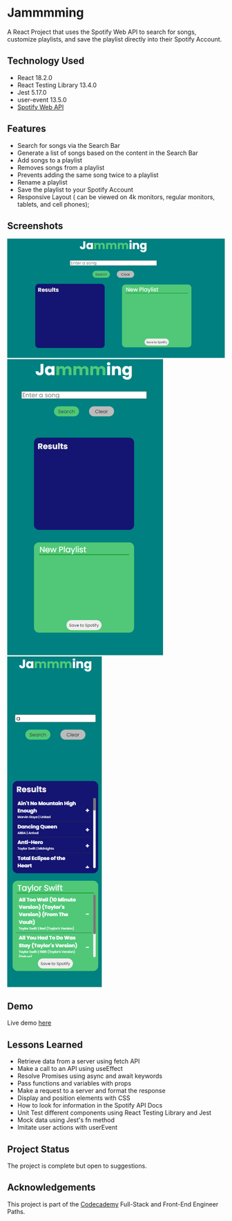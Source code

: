 # Jammmming

A React Project that uses the Spotify Web API to search for songs, customize playlists, and save the playlist directly into their Spotify Account.

## Technology Used

- React 18.2.0
- React Testing Library 13.4.0
- Jest 5.17.0
- user-event 13.5.0
- [Spotify Web API](https://developer.spotify.com/documentation/web-api)

## Features

- Search for songs via the Search Bar
- Generate a list of songs based on the content in the Search Bar
- Add songs to a playlist
- Removes songs from a playlist
- Prevents adding the same song twice to a playlist
- Rename a playlist
- Save the playlist to your Spotify Account
- Responsive Layout ( can be viewed on 4k monitors, regular monitors, tablets, and cell phones);

## Screenshots

![Jammming in montior sizes](./public/images/screenshot-1.png)
![Jammming in tabel size](./public/images/screenshot-2.png)
![Jammming in cell phone sizes](./public/images/screenshot-3.png)

## Demo

Live demo [here](https://jammming-jeffhenrichs.netlify.app/)

## Lessons Learned

- Retrieve data from a server using fetch API
- Make a call to an API using useEffect
- Resolve Promises using async and await keywords
- Pass functions and variables with props
- Make a request to a server and format the response
- Display and position elements with CSS
- How to look for information in the Spotify API Docs
- Unit Test different components using React Testing Library and Jest
- Mock data using Jest's fn method
- Imitate user actions with userEvent

## Project Status

The project is complete but open to suggestions.

## Acknowledgements

This project is part of the [Codecademy](www.codecademy.com) Full-Stack and Front-End Engineer Paths.
